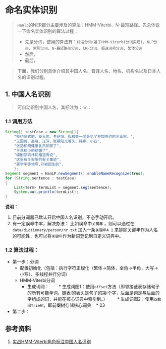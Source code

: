 # 命名实体识别
> `Hanlp`的NER部分主要涉及的算法：HMM-Viterbi、N-最短路径。先总体说一下命名实体识别的算法过程：
>- 先是分词，使用的算法有：`标准分词(基于HMM-Viterbi分词实现)`、`NLP分词`、`索引分词`、`N-最短路径分词`、`CRF分词`、`极速词典分词`、`繁体分词`
>- 然后，
>- 最后，

>下面，我们分别具体介绍其中国人名、音译人名、地名、机构名以及日本人名的识别过程。

## 1. 中国人名识别
> 可自动识别中国人名，其标注为：`nr`：

### 1.1 调用方法
```java
String[] testCase = new String[]{
    "签约仪式前，秦光荣、李纪恒、仇和等一同会见了参加签约的企业家。",
    "王国强、高峰、汪洋、张朝阳光着头、韩寒、小四",
    "张浩和胡健康复员回家了",
    "王总和小丽结婚了",
    "编剧邵钧林和稽道青说",
    "这里有关天培的有关事迹",
    "龚学平等领导,邓颖超生前",
    };
Segment segment = HanLP.newSegment().enableNameRecognize(true);
for (String sentence : testCase)
{
    List<Term> termList = segment.seg(sentence);
    System.out.println(termList);
}   
```
**说明：**
1. 目前分词器已默认开启中国人名识别，不必手动开启。
2. 有一定误命中率，解决办法： 比如误命中`关键年` ，则可以通过在 ```data/dictionary/person/nr.txt``` 加入一条`关键年A 1` 来排除关键年作为人名的可能性，也可以将`关键年`作为新词登记到自定义词典中。

### 1.2 算法过程：
* 第一步：分词 
    * 配置初始化（包括：执行字符正规化（繁体->简体，全角->半角，大写->小写）、多线程并行分词）
    * HMM-Viterbi分词
        * 生成词网：
        * 生成词图1：使用`offset`方法（即邻接链表存储句子的所有可能单词，链表i的表头是句子的第i个字，后面是词是与后面的字组成的词，并能在核心词典中索引到。）
        * 生成词图2：使用`双数组Trie树`，即前缀树存储核心词典
    * 23
* 第二步：

## 参考资料
1. [实战HMM-Viterbi角色标注中国人名识别](http://www.hankcs.com/nlp/chinese-name-recognition-in-actual-hmm-viterbi-role-labeling.html)

